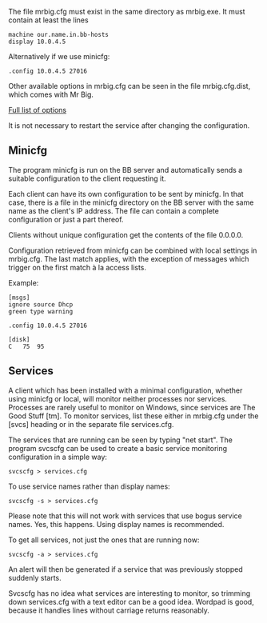The file mrbig.cfg must exist in the same directory as mrbig.exe. It must contain at least the lines

    machine our.name.in.bb-hosts
    display 10.0.4.5

Alternatively if we use minicfg:

    .config 10.0.4.5 27016

Other available options in mrbig.cfg can be seen in the file mrbig.cfg.dist, which comes with Mr Big.

[Full list of options](options.md)

It is not necessary to restart the service after changing the configuration.

## Minicfg
The program minicfg is run on the BB server and automatically sends a suitable configuration to the client requesting it.

Each client can have its own configuration to be sent by minicfg. In that case, there is a file in the minicfg directory on the BB server with the same name as the client's IP address. The file can contain a complete configuration or just a part thereof.

Clients without unique configuration get the contents of the file 0.0.0.0.

Configuration retrieved from minicfg can be combined with local settings in mrbig.cfg. The last match applies, with the exception of messages which trigger on the first match à la access lists.

Example:

    [msgs]
    ignore source Dhcp
    green type warning
    
    .config 10.0.4.5 27016
    
    [disk]
    C	75	95 

## Services
A client which has been installed with a minimal configuration, whether using minicfg or local, will monitor neither processes nor services. Processes are rarely useful to monitor on Windows, since services are The Good Stuff [tm]. To monitor services, list these either in mrbig.cfg under the [svcs] heading or in the separate file services.cfg.

The services that are running can be seen by typing "net start". The program svcscfg can be used to create a basic service monitoring configuration in a simple way:

    svcscfg > services.cfg

To use service names rather than display names:

    svcscfg -s > services.cfg

Please note that this will not work with services that use bogus service names. Yes, this happens. Using display names is recommended.

To get all services, not just the ones that are running now:

    svcscfg -a > services.cfg

An alert will then be generated if a service that was previously stopped suddenly starts.

Svcscfg has no idea what services are interesting to monitor, so trimming down services.cfg with a text editor can be a good idea. Wordpad is good, because it handles lines without carriage returns reasonably. 
